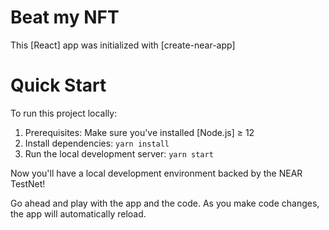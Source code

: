 Beat my NFT
==================

This [React] app was initialized with [create-near-app]


Quick Start
===========

To run this project locally:

1. Prerequisites: Make sure you've installed [Node.js] ≥ 12
2. Install dependencies: `yarn install`
3. Run the local development server: `yarn start`

Now you'll have a local development environment backed by the NEAR TestNet!

Go ahead and play with the app and the code. As you make code changes, the app will automatically reload.
